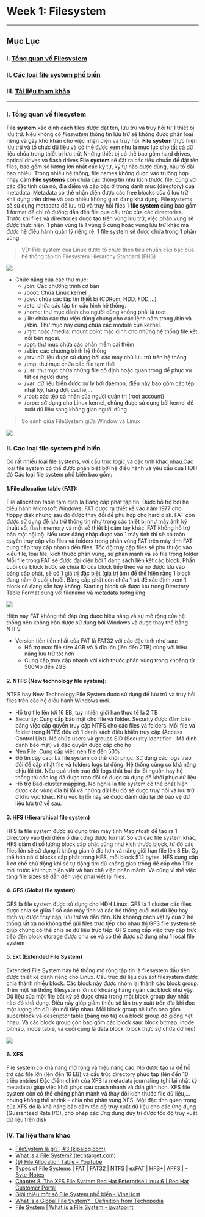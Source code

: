# Week 1: Filesystem
---
## **Mục Lục**

### I. [Tổng quan về Filesystem](#filesystem)

### II. [Các loại file system phổ biến](#2filesystem)

### III. [Tài liệu tham khảo](#reference)

---
<a name='filesystem'></a> 
### I. Tổng quan về filesystem
**File system** xác định cách files được đặt tên, lưu trữ và truy hồi từ 1 thiết bị lưu trữ. Nếu không có *filesystem* thông tin lưu trữ sẽ không được phân loại riêng và gây khó khăn cho việc nhận diện và truy hồi.
**File system** thực hiện lưu trữ và tổ chức dữ liệu và có thể được xem như là mục lục cho tất cả dữ liệu chứa trong thiết bị lưu trữ. Những thiết bị có thể bao gồm hard drives, optical drives và flash drives
**File system** sẽ đặt ra các tiêu chuẩn để đặt tên files, bao gồm số lượng lớn nhất các ký tự, ký tự nào được dùng, hậu tố dài bao nhiêu. Trong nhiều hệ thống, file names không được vào trường hợp nhạy cảm
**File systems** còn chứa các thông tin như kích thước file, cùng với các đặc tính của nó, địa điểm và cấp bậc ở trong danh mục (directory) của metadata. Metadata có thể nhận diện được các free blocks của ổ lưu trữ khả dụng trên drive và bao nhiêu không gian đang khả dụng. File systems sẽ sử dụng metadata để lưu trữ và truy hồi files
1 **file system** cũng bao gồm 1 format để chỉ rõ đường dẫn đến file qua cấu trúc của các directories.
Trước khi files và directories được tạo trên vùng lưu trữ, việc phân vùng sẽ được thực hiện. 1 phân vùng là 1 vùng ổ cứng hoặc vùng lưu trữ khác mà được hệ điều hành quản lý riêng rẽ. 1 file system sẽ được chứa trong 1 phân vùng.

> VD: File system của Linux được tổ chức theo tiêu chuẩn cấp bậc của hệ thống tập tin Filesystem Hierarchy Standard (FHS) 

<img src="./Images/FHS.png">

- Chức năng của các thư mục:
  - /bin: Các chương trình cơ bản
  - /boot: Chứa Linux kernel
  - /dev: chứa các tập tin thiết bị (CDRom, HDD, FDD,…)
  - /etc: chứa các tập tin cấu hình hệ thống.
  - /home: thư mục dành cho người dùng không phải là root
  - /lib: chứa các thư viện dùng chung cho các lệnh nằm trong /bin và /sbin. Thư mục này cũng chứa các module của kernel.
  - /mnt hoặc /media: mount point mặc định cho những hệ thống file kết nối bên ngoài.
  - /opt: thư mục chứa các phần mềm cài thêm
  - /sbin: các chương trình hệ thống
  - /srv: dữ liệu được sử dụng bởi các máy chủ lưu trữ trên hệ thống
  - /tmp: thư mục chứa các file tạm thời
  - /usr: thư mục chứa những file cố định hoặc quan trọng để phục vụ tất cả người dùng
  - /var: dữ liệu biến được xử lý bởi daemon, điều này bao gồm các tệp nhật ký, hàng đợi, cache,…
  - /root: các tệp cá nhân của người quản trị (root account)
  - /proc: sử dụng cho Linux kernel, chúng được sử dụng bởi kernel để xuất dữ liệu sang không gian người dùng.
 
 > So sánh giữa FileSystem giữa Window và Linux

<img src="./Images/ss.png">

<a name='2filesystem'></a>  
### II. Các loại file system phổ biến
Có rất nhiều loại file systems, với cấu trúc logic và đặc tính khác nhau.Các loại file system có thể được phân biệt bởi hệ điều hành và yêu cầu của HĐH đó
Các loại file system phổ biến bao gồm:
#### 1.File allocation table (FAT): 
File allocation table tạm dịch là Bảng cấp phát tập tin. Được hỗ trợ bởi hệ điều hành Microsoft Windows. FAT được ra thiết kế vào năm 1977 cho floppy disk nhưng sau đó được thay đổi để phù hợp cho hard disk. FAT còn được sử dụng để lưu trữ thông tin như trong các thiết bị như máy ảnh kỹ thuật số, flash memory và một số thiết bị cầm tay khác.
FAT không hỗ trợ bảo mật nội bộ. Nếu user đăng nhập được vào 1 máy tính thì sẽ có toàn quyền truy cập vào files và folders trong phân vùng FAT trên máy tính
FAT cung cấp truy câp nhanh đến files. Tốc độ truy cập files sẽ phụ thuộc vào kiểu file, loại file, kích thước phân vùng, sự phân mảnh và số file trong folder
Mỗi file trong FAT sẽ được đại diện bởi 1 danh sách liên kết các block. Phần cuối của block trước sẽ chứa ID của  block tiếp theo và nó được lưu vào bảng cấp phát, sẽ có 1 giá trị đặc biệt (giá trị âm) để thể hiện rằng 1 block đang nằm ở cuối chuỗi. Bảng cấp phát còn chứa 1 bit để xác định xem 1 block có đang sẵn hay không. Starting block sẽ được lưu trong Directory Table Format cùng với filename và metadata tương ứng

<img src="./Images/fat.png">

Hiện nay FAT không thể đáp ứng được hiệu năng và sự mở rộng của hệ thống nên không còn được sử dụng bởi Windows và được thay thế bằng NTFS
- Version tiên tiến nhất của FAT là FAT32 với các đặc tính như sau:
     - Hỗ trợ max file size 4GB và ổ đĩa lớn (lên đến 2TB) cùng với hiệu năng lưu trữ tốt hơn
     - Cung cấp truy cập nhanh với kích thước phân vùng trong khoảng từ 500Mb đến 2GB
#### 2. NTFS (New technology file system):
NTFS hay New Technology File System được sử dụng để lưu trữ và truy hồi files trên các hệ điều hành Windows mới.
- Hỗ trợ file lên tới 16 EB, tuy nhiên giới hạn thực tế là 2 TB
- Security: Cung cấp bảo mật cho file và folder. Security được đảm bảo bằng việc cấp quyền truy cập NTFS cho các files và folders. Mỗi file và folder trong NTFS đều có 1 danh sách điều khiển truy cập (Access Control List). Nó chứa users và groups SID (Security Identifier - Mã định danh bảo mật) và đặc quyền được cấp cho họ
- Nén File: Cung cấp việc nén file đến 50%
- Độ tin cậy cao: Là file system có thể khôi phục. Sử dụng các logs trao đổi để cập nhật file và folders logs tự động. Hệ thống cũng có khả năng chịu lỗi tốt. Nếu quá trình trao đổi logs thất bại do lỗi nguồn hay hệ thống thì các log đã được trao đổi sẽ được sử dụng để khôi phục dữ liệu
- Hỗ trợ Bad-cluster mapping. Nó nghĩa là file system có thể phát hiện được các vùng đĩa bị lỗi và những dữ liệu đó sẽ được truy hồi và lưu trữ ở khu vực khác. Khu vực bị lỗi này sẽ được đánh dấu lại để bảo vệ dữ liệu lưu trữ về sau.
#### 3. HFS (Hierarchical file system)
HFS là file system được sử dụng trên máy tính Macintosh để tạo ra 1 directory vào thời điểm ổ đĩa cứng được format
So với các file system khác, HFS giảm đi số lượng block cấp phát cũng như kích thước block, từ đó các files lớn sẽ sử dụng ít không gian ổ đĩa hơn và nâng giới hạn file lên 8 Eb. Cụ thể hơn có 4 blocks cấp phát trong HFS, mỗi block 512 bytes. HFS cung cấp 1 cơ chế chủ động khi sẽ tự động tìm đủ không gian trống để cấp cho 1 file mới trước khi thực hiện viết và hạn chế việc phân mảnh. Và cũng vì thế việc tăng file sizes sẽ đẫn dến việc phải viết lại files.
#### 4. GFS (Global file system)
GFS là file system được sử dụng cho HĐH Linux. GFS là 1 cluster các files được chia sẻ giữa 1 số các máy tính và các hệ thống cuối nơi dữ liệu hay dịch vụ được truy cập, lưu trữ và dẫn đến. Khi khoảng cách vật lý của 2 hệ thống rất xa nó không thể gửi files trực tiếp cho nhau thì GFS file system sẽ giúp chúng có thể chia sẻ dữ liệu trực tiếp. GFS cung cấp việc truy cập trực tiếp đến block storage được chia sẻ và có thể được sử dụng như 1 local file system
#### 5. Ext (Extended File System)
Extended File System hay hệ thống mở rộng tập tin là filesystem đầu tiên được thiết kế dành riêng cho Linux. 
Cấu trúc dữ liệu của ext filesystem được chia thành nhiều block. Các block này được nhóm lại thành các block group. Trên một hệ thống filesystem lớn có khoảng hàng ngàn các block như vậy. Dữ liệu của một file bất kỳ sẽ được chứa trong một block group duy nhất nào đó khả dụng. Điều này giúp giảm thiểu số lần truy xuất trên đĩa khi đọc một lượng lớn dữ liệu nối tiếp nhau.
Mỗi block group sẽ luôn bao gồm superblock và descriptor table (bảng mô tả) của block group đó giống hệt nhau. Và các block group còn bao gồm các block sau: block bitmap, inode bitmap, inode table, và cuối cùng là data block (block thực sự chứa dữ liệu)

<img src="./Images/ext2.png">

#### 6. XFS 
File system có khả năng mở rộng và hiệu năng cao. Nó được tạo ra để hỗ trợ các file lớn (lên đến 16 EB) và cấu trúc directory phức tạp (lên đến 10 triệu entries)
Đặc điểm chính của XFS là metadata journaling (ghi lại nhật ký metadata) giúp việc khôi phục sau crash nhanh và đơn giản hơn. XFS file system còn có thể chống phân mảnh và thay đổi kích thước file dữ liệu,… nhưng không thể shrink – chia nhỏ phân vùng XFS.
Một đặc tính quan trọng của XFS đó là khả năng bảo đảm tốc độ truy xuất dữ liệu cho các ứng dụng (Guaranteed Rate I/O),  cho phép các ứng dụng duy trì được tốc độ truy xuất dữ liệu trên disk

<a name='reference'></a> 
### IV. Tài liệu tham khảo
- [FileSystem là gì? | #3 (kipalog.com)](https://kipalog.com/posts/FileSystem-la-gi-----3)
- [What is a File System? (techtarget.com)](https://www.techtarget.com/searchstorage/definition/file-system)
- [(9) File Allocation Table - YouTube](https://www.youtube.com/watch?v=V2Gxqv3bJCk)
- [Types of File Systems | FAT | FAT32 | NTFS | exFAT | HFS+| APFS | – Byte-Notes
](https://byte-notes.com/types-of-file-systems/)
- [Chapter 8. The XFS File System Red Hat Enterprise Linux 6 | Red Hat Customer Portal
](https://access.redhat.com/documentation/en-us/red_hat_enterprise_linux/6/html/storage_administration_guide/ch-xfs)
- [Giới thiệu một số File System phổ biến - VinaHost
](https://blog.vinahost.vn/gioi-thieu-mot-so-file-system)
- [What is a Global File System? - Definition from Techopedia
](https://www.techopedia.com/definition/1019/global-file-system-gfs)
- [File System | What is a File System - javatpoint](https://www.javatpoint.com/file-system)



